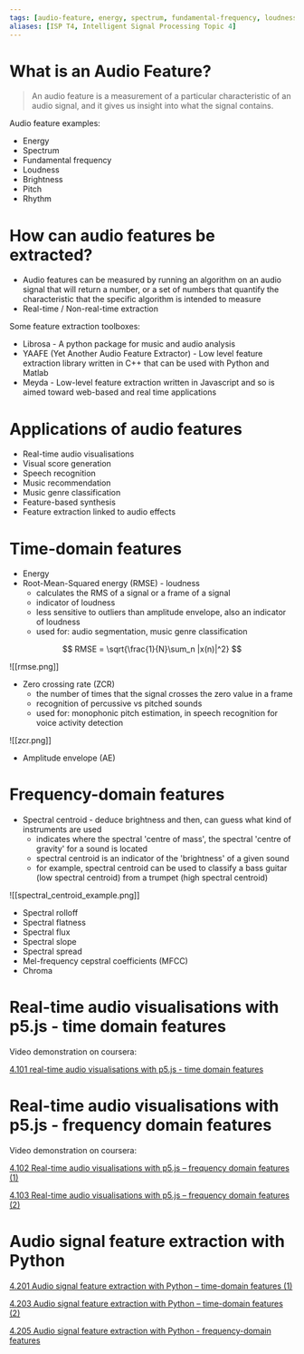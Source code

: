 ```yaml
---
tags: [audio-feature, energy, spectrum, fundamental-frequency, loudness, brightness, pitch, rhythm, time-domain-feature, root-mean-squared-energy, zero-crossing-rate, amplitude-envelope, frequency-domain-feature, spectral-centroid, spectral-rolloff, spectral-flatness, spectral-flux, spectral-slope, spectral-spread, chroma, mel-frequency-ceptral-coefficients]
aliases: [ISP T4, Intelligent Signal Processing Topic 4]
---
```


# What is an Audio Feature?

> An audio feature is a measurement of a particular characteristic of an audio signal, and it gives us insight into what the signal contains.

Audio feature examples:

- Energy
- Spectrum
- Fundamental frequency
- Loudness
- Brightness
- Pitch
- Rhythm

# How can audio features be extracted?

- Audio features can be measured by running an algorithm on an audio signal that will return a number, or a set of numbers that quantify the characteristic that the specific algorithm is intended to measure
- Real-time / Non-real-time extraction

Some feature extraction toolboxes:

- Librosa - A python package for music and audio analysis
- YAAFE (Yet Another Audio Feature Extractor) - Low level feature extraction library written in C++ that can be used with Python and Matlab
- Meyda - Low-level feature extraction written in Javascript and so is aimed toward web-based and real time applications

# Applications of audio features

- Real-time audio visualisations
- Visual score generation
- Speech recognition
- Music recommendation
- Music genre classification
- Feature-based synthesis
- Feature extraction linked to audio effects

# Time-domain features

- Energy
- Root-Mean-Squared energy (RMSE) - loudness
	- calculates the RMS of a signal or a frame of a signal
	- indicator of loudness
	- less sensitive to outliers than amplitude envelope, also an indicator of loudness
	- used for: audio segmentation, music genre classification

$$ RMSE = \sqrt{\frac{1}{N}\sum_n |x(n)|^2} $$

![[rmse.png]]

- Zero crossing rate (ZCR)
	- the number of times that the signal crosses the zero value in a frame
	- recognition of percussive vs pitched sounds
	- used for: monophonic pitch estimation, in speech recognition for voice activity detection

![[zcr.png]]

- Amplitude envelope (AE)

# Frequency-domain features

- Spectral centroid - deduce brightness and then, can guess what kind of instruments are used
	- indicates where the spectral 'centre of mass', the spectral 'centre of gravity' for a sound is located
	- spectral centroid is an indicator of the 'brightness' of a given sound 
	- for example, spectral centroid can be used to classify a bass guitar (low spectral centroid) from a trumpet (high spectral centroid)

![[spectral_centroid_example.png]]

- Spectral rolloff
- Spectral flatness
- Spectral flux
- Spectral slope
- Spectral spread
- Mel-frequency cepstral coefficients (MFCC)
- Chroma

# Real-time audio visualisations with p5.js - time domain features

Video demonstration on coursera: 

[4.101 real-time audio visualisations with p5.js - time domain features](https://www.coursera.org/learn/uol-cm3065-intelligent-signal-processing/lecture/1yXSb/4-101-real-time-audio-visualisations-with-p5-js-time-domain-features)

# Real-time audio visualisations with p5.js - frequency domain features

Video demonstration on coursera:

[4.102 Real-time audio visualisations with p5.js – frequency domain features (1)](https://www.coursera.org/learn/uol-cm3065-intelligent-signal-processing/lecture/b2OJt/4-102-real-time-audio-visualisations-with-p5-js-frequency-domain-features-1)

[4.103 Real-time audio visualisations with p5.js – frequency domain features (2)](https://www.coursera.org/learn/uol-cm3065-intelligent-signal-processing/lecture/pURiw/4-103-real-time-audio-visualisations-with-p5-js-frequency-domain-features-2)

# Audio signal feature extraction with Python

[4.201 Audio signal feature extraction with Python – time-domain features (1)](https://www.coursera.org/learn/uol-cm3065-intelligent-signal-processing/lecture/5lrrF/4-201-audio-signal-feature-extraction-with-python-time-domain-features-1)

[4.203 Audio signal feature extraction with Python – time-domain features (2)](https://www.coursera.org/learn/uol-cm3065-intelligent-signal-processing/lecture/KOlI0/4-203-audio-signal-feature-extraction-with-python-time-domain-features-2)

[4.205 Audio signal feature extraction with Python - frequency-domain features](https://www.coursera.org/learn/uol-cm3065-intelligent-signal-processing/lecture/Lln9K/4-205-audio-signal-feature-extraction-with-python-frequency-domain-features)

